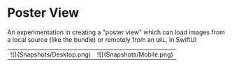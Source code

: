 # Poster View

An experimentation in creating a "poster view" which can load images from a local source (like the bundle) or remotely from an `URL`, in SwiftUI

<table>
  <tr>
    <td>![](Snapshots/Desktop.png)</td>
    <td>![](Snapshots/Mobile.png)</td>
  </tr>
</table>
